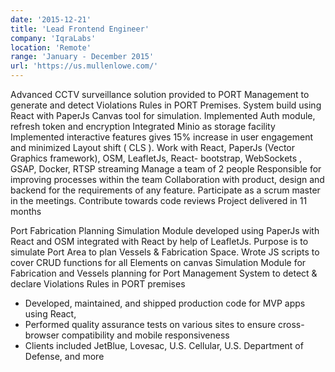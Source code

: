 ```yaml
---
date: '2015-12-21'
title: 'Lead Frontend Engineer'
company: 'IqraLabs'
location: 'Remote'
range: 'January - December 2015'
url: 'https://us.mullenlowe.com/'
---
```


Advanced CCTV surveillance solution provided to PORT Management to
generate and detect Violations Rules in PORT Premises.
System build using React with PaperJs Canvas tool for simulation.
Implemented Auth module, refresh token and encryption
Integrated Minio as storage facility
Implemented interactive features gives 15% increase in user engagement and
minimized Layout shift ( CLS ).
Work with React, PaperJs (Vector Graphics framework), OSM, LeafletJs, React-
bootstrap, WebSockets , GSAP, Docker, RTSP streaming
Manage a team of 2 people
Responsible for improving processes within the team
Collaboration with product, design and backend for the requirements of any
feature.
Participate as a scrum master in the meetings.
Contribute towards code reviews
Project delivered in 11 months

Port Fabrication Planning
Simulation Module developed using PaperJs with React and OSM integrated
with React by help of LeafletJs.
Purpose is to simulate Port Area to plan Vessels & Fabrication Space.
Wrote JS scripts to cover CRUD functions for all Elements on canvas
Simulation Module for Fabrication and Vessels planning for Port
Management System to detect & declare Violations Rules in PORT premises

- Developed, maintained, and shipped production code for MVP apps using React,
- Performed quality assurance tests on various sites to ensure cross-browser compatibility and mobile responsiveness
- Clients included JetBlue, Lovesac, U.S. Cellular, U.S. Department of Defense, and more
